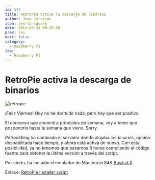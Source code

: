 ```yaml
---
id: 173
title: RetroPie activa la descarga de binarios
author: Jose Cerrejon
icon: pen-to-square
date: 2013-05-31 09:20:00
prev: /es
next: false
category:
  - Raspberry PI
tag:
  - Raspberry PI
---
```


# RetroPie activa la descarga de binarios

![retropie](/images/retropieprojectlogofinish.jpg)

¡Feliz Viernes! Hoy no he dormido nada, pero hay que ser positivo. 

El concurso que anuncié a principios de semana, voy a tener que posponerlo hasta la semana que viene. Sorry.

*Petrockblog* ha cambiado el servidor donde alojaba los binarios, opción deshabilitada hace tiempo, y ahora está activa de nuevo. Con esta posibilidad, ya no tenemos que pasarnos 8 horas compilando el código fuente para obtener la última versión a través del script.

Por cierto, ha incluído el emulador de Macintosh 64K [Basilisk II](http://basilisk.cebix.net/).

Enlace: [RetroPie installer script](http://blog.petrockblock.com/2012/07/22/retropie-setup-an-initialization-script-for-retroarch-on-the-raspberry-pi/)